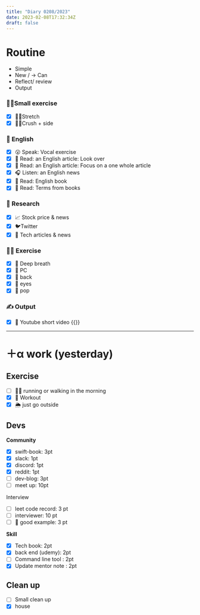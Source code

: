 ```yaml
---
title: "Diary 0208/2023"  
date: 2023-02-08T17:32:34Z
draft: false
---
```


# Routine

- Simple
- New / → Can
- Reflect/ review
- Output

### 🧘‍♀️Small exercise

- [x]  🤸‍♂️Stretch
- [x]  🧎‍♀️Crush + side

### 🏴󠁧󠁢󠁥󠁮󠁧󠁿 English

- [x]  😮 Speak: Vocal exercise
- [x]  📖 Read: an English article: Look over
- [x]  📖 Read: an English article: Focus on a one whole article
- [x]  🎧 Listen:  an English news
- [x]  📖 Read: English book
- [x]  📖 Read: Terms from books

### 👀 Research

- [x]  📈 Stock price & news
- [x]  🐦Twitter
- [x]  👾 Tech articles & news

### 🧘‍♀️ Exercise

- [x]  🧘 Deep breath
- [x]  🧘 PC
- [x]  🙆 back
- [x]  🧐 eyes
- [x]  🕺 pop

### ✍️ Output

- [x]  🎥 Youtube short video {{<youtube v57WsUBbwuc>}}

---

# ＋α work (yesterday)

## Exercise

- [ ]  🏃‍♀️ running or walking in the morning
- [x]  💪 Workout
- [x]  🌦 just go outside

## Devs

**Community**

- [x]  swift-book: 3pt
- [x]  slack: 1pt
- [x]  discord: 1pt
- [x]  reddit: 1pt
- [ ]  dev-blog: 3pt
- [ ]  meet up: 10pt

Interview

- [ ]  leet code record: 3 pt
- [ ]  interviewer: 10 pt
- [ ]  👀 good example: 3 pt

**Skill**

- [x]  Tech book: 2pt
- [x]  back end (udemy): 2pt
- [ ]  Command line tool : 2pt
- [x]  Update mentor note : 2pt

## Clean up

- [ ]  Small clean up
- [x]  house